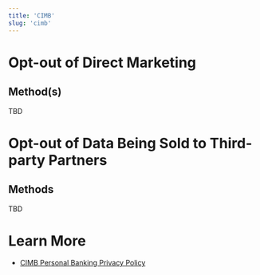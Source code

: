 ```yaml
---
title: 'CIMB'
slug: 'cimb'
---
```


# Opt-out of Direct Marketing

## Method(s)

TBD

# Opt-out of Data Being Sold to Third-party Partners

## Methods

TBD

# Learn More

- [CIMB Personal Banking Privacy Policy](https://www.cimb.com.sg/en/personal/help-support/regulations-policies/privacy-policy.html)